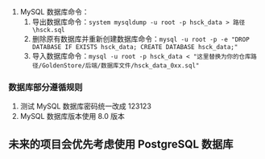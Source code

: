 1. MySQL 数据库命令：
   1. 导出数据库命令：`system mysqldump -u root -p hsck_data > 路径\hsck.sql`
   2. 删除原有数据库并重新创建数据库命令：`mysql -u root -p -e "DROP DATABASE IF EXISTS hsck_data; CREATE DATABASE hsck_data;"`
   3. 导入数据库命令：`mysql -u root -p hsck_data < "这里替换为你的仓库路径/GoldenStore/后端/数据库文件/hsck_data_0xx.sql"`

### 数据库部分遵循规则

1. 测试 MySQL 数据库密码统一改成 123123
2. MySQL 数据库版本使用 8.0 版本

## 未来的项目会优先考虑使用 PostgreSQL 数据库
